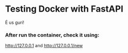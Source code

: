 # Testing Docker with FastAPI

É us guri!

### After run the container, check it using:
<http://127.0.0.1>
and
<http://127.0.0.1/new>